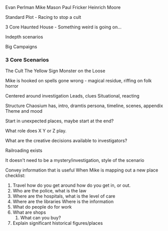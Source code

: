 
Evan Perlman
Mike Mason
Paul Fricker
Heinrich Moore


Standard Plot - Racing to stop a cult

3 Core
Haunted House - Something weird is going on...

Indepth scenarios

Big Campaigns

### 3 Core Scenarios
The Cult
The Yellow Sign
Monster on the Loose

Mike is hooked on spells gone wrong - magical residue, riffing on folk horror

Centered around investigation 
Leads, clues
Situational, reacting

Structure Chaosium has, intro, dramtis persona, timeline, scenes, appendix
Theme and mood

Start in unexpected places, maybe start at the end?

What role does X Y or Z play.

What are the creative decisions available to investigators?

Railroading exists

It doesn't need to be a mystery/investigation, style of the scenario



Convey information that is useful
When Mike is mapping out a new place checklist:
1. Travel
	how do you get around
	how do you get in, or out.
2. Who are the police, what is the law
3. Where are the hospitals, what is the level of care
4. Where are the libraries
	Where is the information
5. What do people do for work
6. What are shops
	1. What can you buy?
7. Explain significant historical figures/places